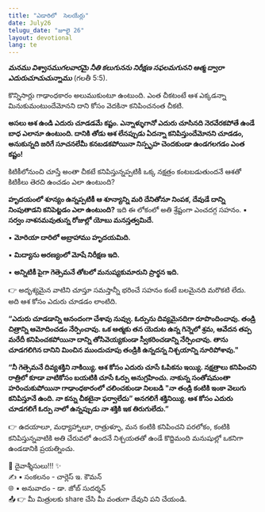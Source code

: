```yaml
---
title: "ఎడారిలో  సెలయేర్లు"
date: July26
telugu_date: "జూలై 26"
layout: devotional
lang: te
---
```

***మనము విశ్వాసముగలవారమై నీతి కలుగునను నిరీక్షణ సఫలమగునని ఆత్మ ద్వారా ఎదురుచూచుచున్నాము*** (గలతీ 5:5).

కొన్నిసార్లు గాఢాంధకారం అలుముకుంటూ ఉంటుంది. ఎంత చీకటంటే ఆశ ఎక్కడన్నా మినుకుమంటుందేమోనని దాని కోసం వెదకినా కనిపించనంత చీకటి. 

**అసలు ఆశ ఉండి ఎదురు చూడడమే కష్టం. ఎన్నాళ్ళుగానో ఎదురు చూసినది నెరవేరకపోతే ఉండే బాధ ఎలానూ ఉంటుంది. దానికి తోడు ఆశ లేనప్పుడు ఏదన్నా కనిపిస్తుందేమోనని చూడడం, అనుకున్నది జరిగే సూచనలేమీ కనబడకపోయినా నిస్పృహ చెందకుండా ఉండగలగడం ఎంత కష్టం!** 

కిటికీలోనుంచి చూస్తే అంతా చీకటే కనిపిస్తున్నప్పటికీ ఒక్క నక్షత్రం కంటబడుతుందనే ఆశతో కిటికీలు తెరచి ఉంచడం ఎలా ఉంటుంది? 

**హృదయంలో శూన్యం ఉన్నప్పటికీ ఆ శూన్యాన్ని మరి దేనితోనూ నింపక, దేవుడే దాన్ని నింపుతాడని కనిపెట్టడం ఎలా ఉంటుంది?** 
ఇది ఈ లోకంలో అతి శ్రేష్టంగా ఎంచదగ్గ సహనం. 
▪ **సర్వం నాశనమవుతున్న రోజుల్లో యోబు మనస్తత్వమిదే.**

▪ **మోరియా దారిలో అబ్రాహాము హృదయమిది.**

▪ **మిద్యాను అరణ్యంలో మోషే నిరీక్షణ ఇది.**

▪ **అన్నిటికీ పైగా గెత్సెమనే తోటలో మనుష్యకుమారుని ప్రార్థన ఇది.**

👉 అదృశ్యమైన వాటిని చూస్తూ సమస్తాన్నీ భరించే సహనం కంటే బలమైనది మరొకటి లేదు. అది ఆశ కోసం ఎదురు చూడడం లాంటిది.

**“ఎదురు చూడడాన్ని ఆనందంగా చేశావు నువ్వు. ఓర్పును దివ్యమైనదిగా రూపొందించావు. తండ్రి చిత్రాన్ని ఆమోదించడం నేర్పించావు. ఒక ఆత్మకు తన యెదుట ఉన్న గిన్నెలో శ్రమ, ఆవేదన తప్ప మరేదీ కనిపించకపోయినా దాన్ని తోసివెయ్యకుండా స్వీకరించడాన్ని నేర్పించావు. తాను చూడగలిగిన దానిని మించిన ముందుచూపు తండ్రికి ఉన్నదన్న నిశ్చయాన్ని నూరిపోశావు."**

**“నీ గెత్సెమనే దివ్యశక్తిని నాకియ్యి. ఆశ కోసం ఎదురు చూసే ఓపికను ఇయ్యి. నక్షత్రాలు కనిపించని రాత్రిలో కూడా వాటికోసం బయటికి చూసే ఓర్పు అనుగ్రహించు. నాకున్న సంతోషమంతా హరించుకుపోయినా గాఢాంధకారంలో చలించకుండా నిలబడి "నా తండ్రి కంటికి ఇంకా వెలుగు కనిపిస్తూనే ఉంది. నా కన్ను చీకటైనా ఫర్వాలేదు” అనగలిగే శక్తినియ్యి. ఆశ కోసం ఎదురు చూడగలిగే ఓర్పు నాలో ఉన్నప్పుడు నా శక్తికి ఇక తిరుగులేదు.”**

👉 ఉదయాలూ, మధ్యాహ్నాలూ, రాత్రుళ్ళూ, మన కంటికి కనిపించని పరలోకం, కంటికి కనిపిస్తున్నవాటికి అతి చేరువలో ఉందనే నిశ్చయతతో ఉండే కొద్దిమంది మనుషుల్లో ఒకనిగా ఉండడానికి ప్రయత్నించు.


<div class="blessing">🙏 <span class="bless-text">దైవాశ్శీసులు!!!</span> ✨</div>

<div class="credit">✍️ <span class="credit-text">▪ సంకలనం - చార్లెస్ ఇ. కౌమన్</span></div>
<div class="credit">🌐 <span class="credit-text">▪ అనువాదం - డా. జోబ్ సుదర్శన్</span></div>


<div class="share">📤 👉 <span class="share-text">మీ మిత్రులకు share చేసి మీ వంతుగా దేవుని పని చేయండి.</span></div>

